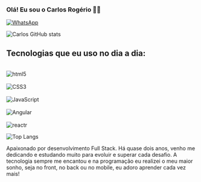 ### Olá! Eu sou o Carlos Rogério 🤙🏼
[![WhatsApp](	https://img.shields.io/badge/WhatsApp-25D366?style=for-the-badge&logo=whatsapp&logoColor=white)](https://api.whatsapp.com/send?phone=5511991033223)

![Carlos GitHub stats](https://github-readme-stats.vercel.app/api?username=0pripyat92&show_icons=true&theme=dark)

## Tecnologias que eu uso no dia a dia:

<div style="display: inline_block"><br/>
<img align="center" alt="html5" src="https://img.shields.io/badge/HTML5-E34F26?style=for-the-badge&logo=html5&logoColor=white"/>
</div>
<div style="display: inline_block"><br/> 
<img align="center" alt="CSS3" src="https://img.shields.io/badge/CSS3-1572B6?style=for-the-badge&logo=css3&logoColor=white"/>
</div>
<div style="display: inline_block"><br/>
<img align="center" alt="JavaScript" src="https://img.shields.io/badge/JavaScript-F7DF1E?style=for-the-badge&logo=javascript&logoColor=black"/>
</div>
<div style="display: inline_block"><br/>
<img align="center" alt="Angular" src="https://img.shields.io/badge/Angular-DD0031?style=for-the-badge&logo=angular&logoColor=white
"/>
<div style="display: inline_block"><br/>
<img align="center" alt="reactr" src="https://img.shields.io/badge/React-20232A?style=for-the-badge&logo=react&logoColor=61DAFB
"/>

<br>

![Top Langs](https://github-readme-stats.vercel.app/api/top-langs/?username=0pripyat92&hide_progress=true)



<p>Apaixonado por desenvolvimento Full Stack. Há quase dois anos, venho me dedicando e estudando muito para evoluir e superar cada desafio. A tecnologia sempre me encantou e na programação eu realizei o meu maior sonho, seja no front, no back ou no mobile, eu adoro aprender cada vez mais!</p>
